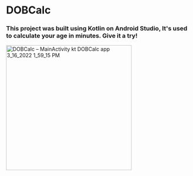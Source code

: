 # DOBCalc

### This project was built using Kotlin on Android Studio, It's used to calculate your age in minutes. Give it a try!
<img width="342" alt="DOBCalc – MainActivity kt  DOBCalc app  3_16_2022 1_59_15 PM" src="https://user-images.githubusercontent.com/55428061/158690042-c314d4e4-4019-4318-baf8-9e2ae71abb32.png">
